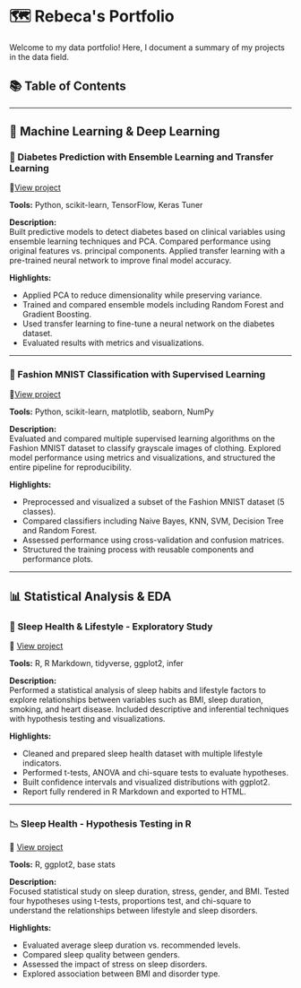# 🗺 Rebeca's Portfolio
Welcome to my data portfolio! Here, I document a summary of my projects in the data field.

## 📚 Table of Contents

---

## 🤖 Machine Learning & Deep Learning


### 🔬 Diabetes Prediction with Ensemble Learning and Transfer Learning 
🔗[View project](./machine_learning/diabetes_prediction_transfer_learning)  

**Tools:** Python, scikit-learn, TensorFlow, Keras Tuner

**Description:**  
Built predictive models to detect diabetes based on clinical variables using ensemble learning techniques and PCA. Compared performance using original features vs. principal components. Applied transfer learning with a pre-trained neural network to improve final model accuracy.

**Highlights:**
- Applied PCA to reduce dimensionality while preserving variance.
- Trained and compared ensemble models including Random Forest and Gradient Boosting.
- Used transfer learning to fine-tune a neural network on the diabetes dataset.
- Evaluated results with metrics and visualizations.

---

### 👟 Fashion MNIST Classification with Supervised Learning  
🔗[View project](./machine_learning/fashion_mnist_supervised_learning)    

**Tools:** Python, scikit-learn, matplotlib, seaborn, NumPy  



**Description:**  
Evaluated and compared multiple supervised learning algorithms on the Fashion MNIST dataset to classify grayscale images of clothing. Explored model performance using metrics and visualizations, and structured the entire pipeline for reproducibility.

**Highlights:**
- Preprocessed and visualized a subset of the Fashion MNIST dataset (5 classes).
- Compared classifiers including Naive Bayes, KNN, SVM, Decision Tree and Random Forest.
- Assessed performance using cross-validation and confusion matrices.
- Structured the training process with reusable components and performance plots.



---

## 📊 Statistical Analysis & EDA

### 🛌 Sleep Health & Lifestyle - Exploratory Study
🔗 [View project](./statistical_analysis/sleep_health_statistical_study)

**Tools:** R, R Markdown, tidyverse, ggplot2, infer

**Description:**  
Performed a statistical analysis of sleep habits and lifestyle factors to explore relationships between variables such as BMI, sleep duration, smoking, and heart disease. Included descriptive and inferential techniques with hypothesis testing and visualizations.

**Highlights:**
- Cleaned and prepared sleep health dataset with multiple lifestyle indicators.
- Performed t-tests, ANOVA and chi-square tests to evaluate hypotheses.
- Built confidence intervals and visualized distributions with ggplot2.
- Report fully rendered in R Markdown and exported to HTML.
---

###  📉 Sleep Health - Hypothesis Testing in R
🔗 [View project](./statistical_analysis/sleep_hypothesis_testing)

**Tools:** R, ggplot2, base stats

**Description:**  
Focused statistical study on sleep duration, stress, gender, and BMI. Tested four hypotheses using t-tests, proportions test, and chi-square to understand the relationships between lifestyle and sleep disorders.

**Highlights:**
- Evaluated average sleep duration vs. recommended levels.
- Compared sleep quality between genders.
- Assessed the impact of stress on sleep disorders.
- Explored association between BMI and disorder type.
